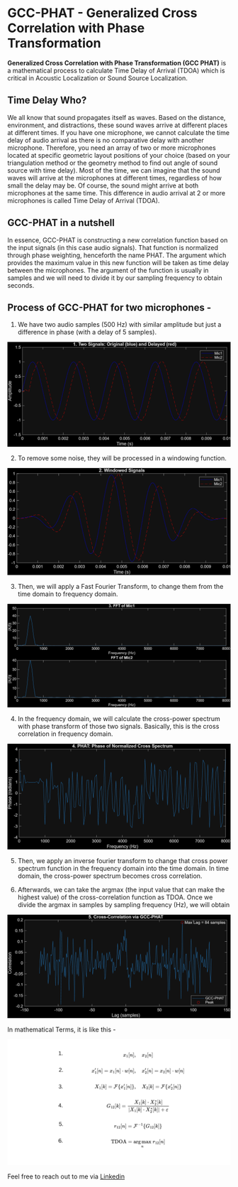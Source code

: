 # GCC-PHAT - Generalized Cross Correlation with Phase Transformation 

**Generalized Cross Correlation with Phase Transformation (GCC PHAT)** is a mathematical process to calculate Time Delay of Arrival (TDOA) which is critical in Acoustic Localization or Sound Source Localization. 

## Time Delay Who? 

We all know that sound propagates itself as waves. Based on the distance, environment, and distractions, these sound waves arrive at different places at different times. If you have one microphone, we cannot calculate the time delay of audio arrival as there is no comparative delay with another microphone. Therefore, you need an array of two or more microphones located at specific geometric layout positions of your choice (based on your triangulation method or the geometry method to find out angle of sound source with time delay). Most of the time, we can imagine that the sound waves will arrive at the microphones at different times, regardless of how small the delay may be. Of course, the sound might arrive at both microphones at the same time. This difference in audio arrival at 2 or more microphones is called Time Delay of Arrival (TDOA). 


## GCC-PHAT in a nutshell 
In essence, GCC-PHAT is constructing a new correlation function based on the input signals (in this case audio signals). That function is normalized through phase weighting, henceforth the name PHAT. The argument which provides the maximum value in this new function will be taken as time delay between the microphones. The argument of the function is usually in samples and we will need to divide it by our sampling frequency to obtain seconds. 

## Process of GCC-PHAT for two microphones -

1. We have two audio samples (500 Hz)  with similar amplitude but just a difference in phase (with a delay of 5 samples).
   
![](https://github.com/MinAungThu/GCC-PHAT/blob/main/resources/Figure_1.png) 

2. To remove some noise, they will be processed in a windowing function.
   
![](https://github.com/MinAungThu/GCC-PHAT/blob/main/resources/Figure_2.png)

3. Then, we will apply a Fast Fourier Transform, to change them from the time domain to frequency domain.
   
![](https://github.com/MinAungThu/GCC-PHAT/blob/main/resources/Figure_3.png)

4. In the frequency domain, we will calculate the cross-power spectrum with phase transform of those two signals. Basically, this is the cross correlation in frequency domain.
   
![](https://github.com/MinAungThu/GCC-PHAT/blob/main/resources/Figure_4.png)

5. Then, we apply an inverse fourier transform to change that cross power spectrum function in the frequency domain into the time domain. In time domain, the cross-power spectrum becomes cross correlation. 

6. Afterwards, we can take the argmax (the input value that can make the highest value) of the cross-correlation function as TDOA. Once we divide the argmax in samples by sampling frequency (Hz), we will obtain 

![](https://github.com/MinAungThu/GCC-PHAT/blob/main/resources/Figure_5.png)


In mathematical Terms, it is like this - 

![](resources/maths.png) 











Feel free to reach out to me via [Linkedin](https://www.linkedin.com/in/minaungthu/)



